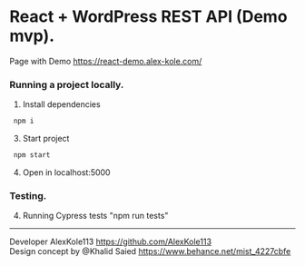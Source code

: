 # React + WordPress REST API (Demo mvp).

Page with Demo https://react-demo.alex-kole.com/

### Running a project locally.  

1. Install dependencies 
```bash
 npm i
``` 
3. Start project
```bash
 npm start
```   
4. Open in localhost:5000

### Testing.
4. Running Cypress tests "npm run tests"

---
Developer AlexKole113 https://github.com/AlexKole113  
Design concept by @Khalid Saied
https://www.behance.net/mist_4227cbfe


